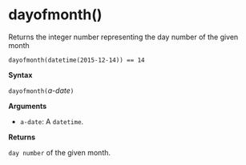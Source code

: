 # dayofmonth()

Returns the integer number representing the day number of the given month

    dayofmonth(datetime(2015-12-14)) == 14

**Syntax**

`dayofmonth(`*a-date*`)`

**Arguments**

* `a-date`: A `datetime`.

**Returns**

`day number` of the given month.


